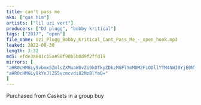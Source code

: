 ```yaml
---
title: can't pass me
aka: ["gas him"]
artists: ["lil uzi vert"]
producers: ["DJ plugg", "bobby kritical"]
tags: ["2017", "open"]
file_name: Uzi_Plugg_Bobby_Kritical_Cant_Pass_Me_-_open_hook.mp3
leaked: 2022-08-30
length: 3:32
md5: efde3a841c15ae58f90b5b0d9f2ffd19
mirrors: [
"aHR0cHM6Ly9vbmx5ZmlsZXMuaW8vZi9kOTkyZDkzMGFlYmM0M2FiODllYTM4NWI0YjE0NThmMQ==",
"aHR0cHM6Ly9kYnJlZS5vcmcvdi82MzBlYmQ="
]
---
```

Purchased from Caskets in a group buy
